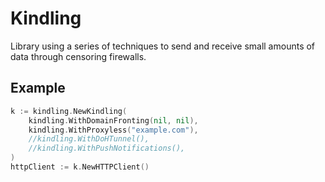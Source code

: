 # Kindling
Library using a series of techniques to send and receive small amounts of data through censoring firewalls.

## Example

```go
k := kindling.NewKindling(
    kindling.WithDomainFronting(nil, nil),
    kindling.WithProxyless("example.com"),
    //kindling.WithDoHTunnel(),
    //kindling.WithPushNotifications(),
)
httpClient := k.NewHTTPClient()
```
